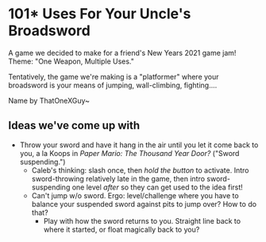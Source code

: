 # 101* Uses For Your Uncle's Broadsword
A game we decided to make for a friend's New Years 2021 game jam! Theme: "One Weapon, Multiple Uses."

Tentatively, the game we're making is a "platformer" where your broadsword is your means of jumping, wall-climbing, fighting....

Name by ThatOneXGuy~

## Ideas we've come up with
* Throw your sword and have it hang in the air until you let it come back to you, a la Koops in *Paper Mario: The Thousand Year Door?* ("Sword suspending.")
  * Caleb's thinking: slash once, then *hold the button* to activate. Intro sword-throwing relatively late in the game, then intro sword-suspending one level *after* so they can get used to the idea first!
  * Can't jump w/o sword. Ergo: level/challenge where you have to balance your suspended sword against pits to jump over? How to do that?
    * Play with how the sword returns to you. Straight line back to where it started, or float magically back to you?